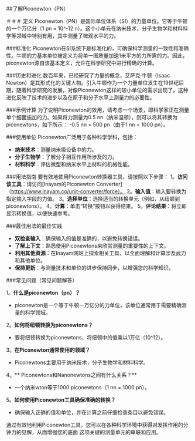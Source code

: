 ##了解Piconewton（PN）

＃＃＃ 定义
Piconewton（PN）是国际单位体系（SI）的力量单位。它等于牛顿的一个万亿分（1 pn = 10^-12 n）。这个小单元在纳米技术，分子生物学和材料科学等领域中特别有用，其中测量了微观水平的力。

###标准化
Piconewton在SI系统下是标准化的，可确保科学测量的一致性和准确性。牛顿的力基本单位被定义为将单一图质量加速1米平方的力所需的力。因此，piconewton源自该基本定义，允许在科学研究中进行精确的计算。

###历史和进化
数百年来，已经研究了力量的概念，艾萨克·牛顿（Isaac Newton）是其形式化的关键人物。引入牛顿作为一个力量单位发生在19世纪后期，随着科学研究的发展，对像Piconewton这样的较小单位的需求出现了。这种进化反映了技术的进步以及在原子和分子水平上测量力的必要性。

###示例计算
为了说明Piconewton的效用，请考虑一个场景，即科学家正在测量单个细菌施加的力。如果将力测量为0.5 nn（纳米温顿），则可以将其转换为piconewtons，如下所示：
-0.5 nn = 500 pn（由于1 nn = 1000 pn）。

###使用单位
Piconewton广泛用于各种科学学科，包括：
-  **纳米技术**：测量纳米级设备中的力。
-  **分子生物学**：了解分子相互作用所涉及的力。
-  **材料科学**：评估微型和纳米水平上材料的机械性能。

###用法指南
要有效地使用Piconewton转换器工具，请按照以下步骤：
1。**访问该工具**：请访问[Inayam的Piconewton Converter]（https://www.inayam.co/unit-converter/force）。
2。**输入值**：输入要转换为指定输入字段的力值。
3。**选择单位**：选择适当的转换单元（例如，从纽顿到piconewtons）。
4。**计算**：单击“转换”按钮以获得结果。
5。**评论结果**：将立即显示转换值，以便快速参考。

###最佳用法的最佳实践
-  **双检查输入**：确保输入的值是准确的，以避免转换错误。
-  **了解上下文**：熟悉使用Piconewtons来欣赏测量的重要性的上下文。
-  **利用其他资源**：在Inayam网站上探索相关工具，以全面理解和计算涉及武力和其他单位。
-  **保持更新**：与测量技术和单位的进步保持同步，以增强您的科学知识。

###常见问题（常见问题解答）

1。**什么是piconewton（pn）？**
-  piconewton是一个等于牛顿一万亿分的力单位，该单位通常用于需要精确测量的科学领域。

2。**如何将纽顿转换为piconewtons？**
- 要将纽顿转换为piconewtons，将纽顿中的值乘以1万亿（10^12）。

3。**在Piconewton通常使用的领域？**
-  Piconewtons主要用于纳米技术，分子生物学和材料科学。

4。** Piconewtons和Nanonewtons之间有什么关系？**
- 一个纳米wton等于1000 piconewtons（1 nn = 1000 pn）。

5。**如何使用Piconewton工具确保准确的转换？**
- 确保输入正确的值和单位，并在计算之前仔细检查条目以避免错误。

通过有效地利用Piconewton工具，您可以在各种科学环境中获得对发挥作用的分钟力的见解，从而增强您的底面 这项关键的测量单元的串联和应用。